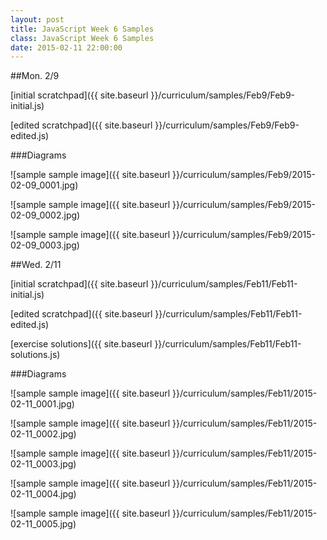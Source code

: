 ```yaml
---
layout: post
title: JavaScript Week 6 Samples
class: JavaScript Week 6 Samples
date: 2015-02-11 22:00:00
---
```


##Mon. 2/9

[initial scratchpad]({{ site.baseurl }}/curriculum/samples/Feb9/Feb9-initial.js)

[edited scratchpad]({{ site.baseurl }}/curriculum/samples/Feb9/Feb9-edited.js)


###Diagrams

![sample sample image]({{ site.baseurl }}/curriculum/samples/Feb9/2015-02-09_0001.jpg)

![sample sample image]({{ site.baseurl }}/curriculum/samples/Feb9/2015-02-09_0002.jpg)

![sample sample image]({{ site.baseurl }}/curriculum/samples/Feb9/2015-02-09_0003.jpg)


##Wed. 2/11

[initial scratchpad]({{ site.baseurl }}/curriculum/samples/Feb11/Feb11-initial.js)

[edited scratchpad]({{ site.baseurl }}/curriculum/samples/Feb11/Feb11-edited.js)

[exercise solutions]({{ site.baseurl }}/curriculum/samples/Feb11/Feb11-solutions.js)

###Diagrams

![sample sample image]({{ site.baseurl }}/curriculum/samples/Feb11/2015-02-11_0001.jpg)

![sample sample image]({{ site.baseurl }}/curriculum/samples/Feb11/2015-02-11_0002.jpg)

![sample sample image]({{ site.baseurl }}/curriculum/samples/Feb11/2015-02-11_0003.jpg)

![sample sample image]({{ site.baseurl }}/curriculum/samples/Feb11/2015-02-11_0004.jpg)

![sample sample image]({{ site.baseurl }}/curriculum/samples/Feb11/2015-02-11_0005.jpg)
